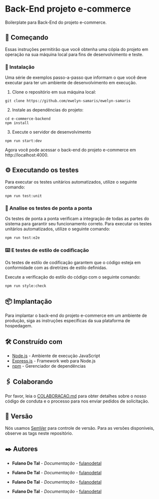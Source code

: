 # Back-End projeto e-commerce

Boilerplate para Back-End do projeto e-commerce.

## 🚀 Começando

Essas instruções permitirão que você obtenha uma cópia do projeto em operação na sua máquina local para fins de desenvolvimento e teste.

### 🔧 Instalação

Uma série de exemplos passo-a-passo que informam o que você deve executar para ter um ambiente de desenvolvimento em execução.

1. Clone o repositório em sua máquina local:
```
git clone https://github.com/ewelyn-samaris/ewelyn-samaris
```

2. Instale as dependências do projeto:
```
cd e-commerce-backend
npm install
```

3. Execute o servidor de desenvolvimento
```
npm run start:dev
```

Agora você pode acessar o back-end do projeto e-commerce em http://localhost:4000.

## ⚙️ Executando os testes

Para executar os testes unitários automatizados, utilize o seguinte comando:
```
npm run test:unit
```

### 🔩 Analise os testes de ponta a ponta

Os testes de ponta a ponta verificam a integração de todas as partes do sistema para garantir seu funcionamento correto.
Para executar os testes unitários automatizados, utilize o seguinte comando:
```
npm run test:e2e
```

### ⌨️ E testes de estilo de codificação

Os testes de estilo de codificação garantem que o código esteja em conformidade com as diretrizes de estilo definidas.

Execute a verificação do estilo do código com o seguinte comando:
```
npm run style:check
```

## 📦 Implantação

Para implantar o back-end do projeto e-commerce em um ambiente de produção, siga as instruções específicas da sua plataforma de hospedagem.

## 🛠️ Construído com

* [Node.js](https://nodejs.org/) - Ambiente de execução JavaScript
* [Express.js](https://expressjs.com/) - Framework web para Node.js
* [npm](https://www.npmjs.com/) - Gerenciador de dependências

## 🖇️ Colaborando

Por favor, leia o [COLABORACAO.md](https://gist.github.com/usuario/linkParaInfoSobreContribuicoes) para obter detalhes sobre o nosso código de conduta e o processo para nos enviar pedidos de solicitação.

## 📌 Versão

Nós usamos [SemVer](http://semver.org/) para controle de versão. Para as versões disponíveis, observe as tags neste repositório. 

## ✒️ Autores

* **Fulano De Tal** - *Documentação* - [fulanodetal](https://github.com/linkParaPerfil)
* **Fulano De Tal** - *Documentação* - [fulanodetal](https://github.com/linkParaPerfil)

* **Fulano De Tal** - *Documentação* - [fulanodetal](https://github.com/linkParaPerfil)
* **Fulano De Tal** - *Documentação* - [fulanodetal](https://github.com/linkParaPerfil)

